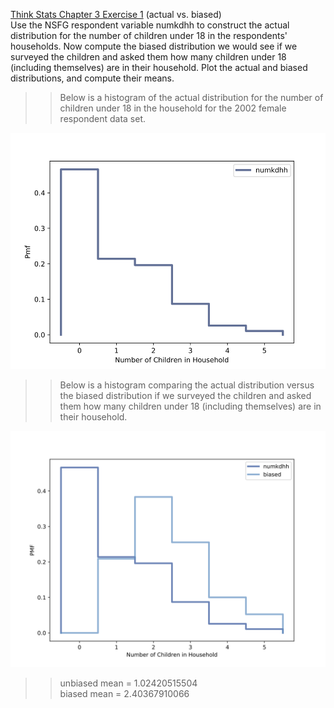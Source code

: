 [Think Stats Chapter 3 Exercise 1](http://greenteapress.com/thinkstats2/html/thinkstats2004.html#toc31) (actual vs. biased)  
Use the NSFG respondent variable numkdhh to construct the actual distribution for the number of children under 18 in the respondents' households. Now compute the biased distribution we would see if we surveyed the children and asked them how many children under 18 (including themselves) are in their household. Plot the actual and biased distributions, and compute their means.


>> Below is a histogram of the actual distribution for the number of children under 18 in the household for the 2002 female respondent data set.  

![Histogram](img/PMF_numkdhh.png)  

>>Below is a histogram comparing the actual distribution versus the biased distribution if we surveyed the children and asked them how many children under 18 (including themselves) are in their household.  

![Histogram](img/PMF_biased_numkdhh.png)

>> unbiased mean = 1.02420515504  
>> biased mean = 2.40367910066
